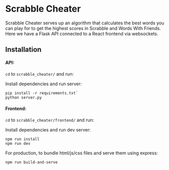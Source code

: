 # Scrabble Cheater

Scrabble Cheater serves up an algorithm that calculates the best words you can play for to get the highest scores in Scrabble and Words With Friends. Here we have a Flask API connected to a React frontend via websockets.

## Installation

#### API:

`cd` to `scrabble_cheater/` and run:

Install dependencies and run server: 
```
pip install -r requirements.txt`
python server.py
```

#### Frontend:
`cd` to `scrabble_cheater/frontend/` and run:

Install dependencies and run dev server: 
```
npm run install
npm run dev
```

For production, to bundle html/js/css files and serve them using express: 
```
npm run build-and-serve
```
